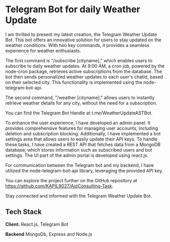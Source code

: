 # Telegram Bot for daily Weather Update

I am thrilled to present my latest creation, the Telegram Weather Update Bot. This bot offers an innovative solution for users to stay updated on the weather conditions. With two key commands, it provides a seamless experience for weather enthusiasts.

The first command is "/subscribe [cityname]," which enables users to subscribe to daily weather updates. At 9:00 AM, a cron job, powered by the node-cron package, retrieves active subscriptions from the database. The bot then sends personalized weather updates to each user's chatId, based on their selected city. This functionality is implemented using the node-telegram-bot-api.

The second command, "/weather [cityname]," allows users to instantly retrieve weather details for any city, without the need for a subscription.

You can find the Telegram Bot Handle at t.me/WeatherUpdateASTBot.

To enhance the user experience, I have developed an admin panel. It provides comprehensive features for managing user accounts, including deletion and subscription blocking. Additionally, I have implemented a bot settings area that allows users to easily update their API keys. To handle these tasks, I have created a REST API that fetches data from a MongoDB database, which stores information such as subscribed users and bot settings. The UI part of the admin portal is developed using react.js.

For communication between the Telegram bot and my backend, I have utilized the node-telegram-bot-api library, leveraging the provided API key.

You can explore the project further on the GitHub repository at https://github.com/KAPIL9027/AstConsulting-Task.

Stay connected and informed with the Telegram Weather Update Bot.

## Tech Stack

**Client:** React.js, Telegram Bot

**Backend** MongoDb, Express and Node.js
